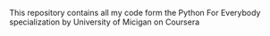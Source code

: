 This repository contains all my code form the Python For Everybody specialization by University of Micigan on Coursera
